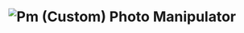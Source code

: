 #  ![Pm (Custom)](https://github.com/user-attachments/assets/78d8fc2b-8aeb-451b-9b25-d9387a4f7b0a) Photo Manipulator 
